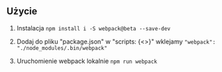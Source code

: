 ## Użycie

1. Instalacja
    `npm install i -S webpack@beta --save-dev`

2. Dodaj do pliku "package.json" w "scripts: {<>}" wklejamy `"webpack": "./node_modules/.bin/webpack"`

3. Uruchomienie webpack lokalnie `npm run webpack`